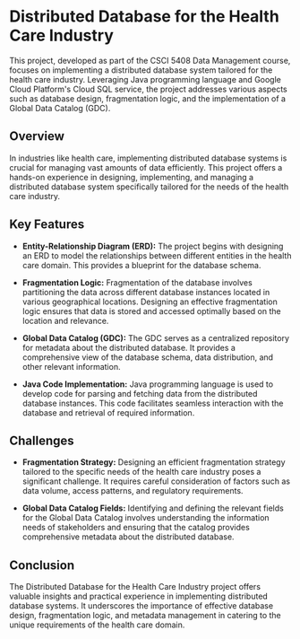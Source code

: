 # Distributed Database for the Health Care Industry

This project, developed as part of the CSCI 5408 Data Management course, focuses on implementing a distributed database system tailored for the health care industry. Leveraging Java programming language and Google Cloud Platform's Cloud SQL service, the project addresses various aspects such as database design, fragmentation logic, and the implementation of a Global Data Catalog (GDC).

## Overview

In industries like health care, implementing distributed database systems is crucial for managing vast amounts of data efficiently. This project offers a hands-on experience in designing, implementing, and managing a distributed database system specifically tailored for the needs of the health care industry.

## Key Features

- **Entity-Relationship Diagram (ERD):** The project begins with designing an ERD to model the relationships between different entities in the health care domain. This provides a blueprint for the database schema.

- **Fragmentation Logic:** Fragmentation of the database involves partitioning the data across different database instances located in various geographical locations. Designing an effective fragmentation logic ensures that data is stored and accessed optimally based on the location and relevance.

- **Global Data Catalog (GDC):** The GDC serves as a centralized repository for metadata about the distributed database. It provides a comprehensive view of the database schema, data distribution, and other relevant information.

- **Java Code Implementation:** Java programming language is used to develop code for parsing and fetching data from the distributed database instances. This code facilitates seamless interaction with the database and retrieval of required information.

## Challenges

- **Fragmentation Strategy:** Designing an efficient fragmentation strategy tailored to the specific needs of the health care industry poses a significant challenge. It requires careful consideration of factors such as data volume, access patterns, and regulatory requirements.

- **Global Data Catalog Fields:** Identifying and defining the relevant fields for the Global Data Catalog involves understanding the information needs of stakeholders and ensuring that the catalog provides comprehensive metadata about the distributed database.

## Conclusion

The Distributed Database for the Health Care Industry project offers valuable insights and practical experience in implementing distributed database systems. It underscores the importance of effective database design, fragmentation logic, and metadata management in catering to the unique requirements of the health care domain. 